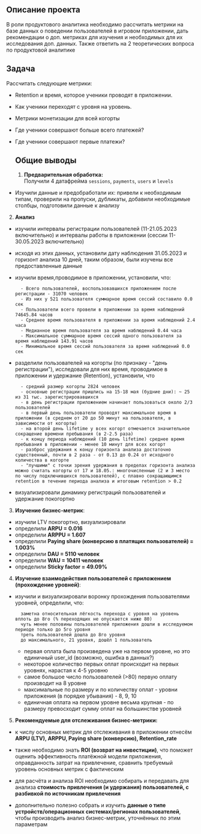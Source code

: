 ## Описание проекта
В роли продуктового аналитика необходимо рассчитать метрики на базе данных о поведении пользователей в игровом приложении, дать рекомендации о доп. метриках для изучения и необходимых для их исследования доп. данных.
Также ответить на 2 теоретических вопроса по продуктовой аналитике

## Задача
Рассчитать следующие метрики:

- Retention и время, которое ученики проводят в приложении.
- Как ученики переходят с уровня на уровень.
- Метрики монетизации для всей когорты
- Где ученики совершают больше всего платежей?
- Где ученики совершают первые платежи?

  ## Общие выводы

  1. **Предварительная обработка:**\
Получили 4 датафрейма `sessions`, `payments`, `users` и `levels`
- Изучили данные и предобработали их: привели к необходимым типам, проверили на пропуски, дубликаты, добавили необходимые столбцы, подготовили данные к анализу

2. **Анализ**
- изучили интервалы регистрации пользователей (11-21.05.2023 включительно) и интервалы работы в приложении (сессии 11-30.05.2023 включительно)
- исходя из этих данных, установили дату наблюдения 31.05.2023 и горизонт анализа 10 дней, таким образом, были изучены все предоставленные данные
- изучили время,проводимое в приложении, установили, что:

        - Всего пользователей, воспользовавшихся приложением после регистрации - 31070 человек
        - Из них у 521 пользователя суммарное время сессий составило 0.0 сек
        - Пользователи всего провели в приложении за время наблюдений 74645.84 часов
        - Среднее время пользователя в приложении за время наблюдений 2.4 часа
        - Медианное время пользователя за время наблюдений 0.44 часа
        - Максимальное суммарное время сессий одного пользователя за время наблюдений 143.91 часов
        - Минимальное время сессий пользователя за время наблюдений 0.0 сек
        
- разделили пользователей на когорты (по признаку - "день регистрации"), исследовали для них время, проводимое в приложении и удержание (Retention), установили, что 

        - средний размер когорты 2824 человек
        - основные регистрации пришлись на 15-18 мая (будние дни): ~ 25 из 31 тыс. зарегистрировавшихся
        - в день регистрации приложением начинает пользоваться около 2/3 пользователей
        - в первый день пользователи проводят максимальное время в приложении (в среднем от 20 до 50 минут на пользователя, в зависимости от когорты)
        - на второй день lifetime у всех когорт отмечается значительное сокращение времени пребывания (в 2-2.5 раза)
        - к концу периода наблюдений (10 день lifetime) среднее время пребывания в приложении - менее 10 минут для всех когорт
        - разброс удержания к концу горизонта анализа достаточно существенный, почти в 2 раза - от 0.13 до 0.24 от исходного количества в когорте
        - "лучшими" с точки зрения удержания в пределах горизонта анализа можно считать когорты от 17 и 18.05.: многочисленные (2 и 3 место по числу подключившихся пользователей), с плавно сокращающимся retention в течение периода анализа и итоговым retention > 0.2        
- визуализировали динамику регистраций пользователей и удержание покогортно

3. **Изучение бизнес-метрик**:
- изучили LTV покогортно, визуализировали
- определили **ARPU = 0.016**
- определили **ARPPU = 1.607**
- определили **Paying share (конверсию в платящих пользователей) = 1.003%**
- определили **DAU = 5110 человек**
- определили **WAU = 10411 человек**
- определили **Sticky factor = 49.09%**

4. **Изучение взаимодействия пользователей с приложением (прохождение уровней)**:
- изучили и визуализировали воронку прохождения пользователями уровней, определили, что:

        заметна относительная лёгкость перехода с уровня на уровень вплоть до 8го (% переходящих не опускается ниже 80)
        чуть менее половины пользователей приложения дошли в исследуемом периоде только до 5го уровня
        треть пользователей дошла до 8го уровня
        до максимального, 21 уровня, дошёл 1 пользователь
        
    - первая оплата была произведена уже на первом уровне, но это единичный user_id (возможно, ошибка в данных?)
    - некоторое количество первых оплат происходит на первых уровнях, нарастая к 4-5 уровню
    - самое большое число пользователей (>80) первую оплату производит на 8 уровне
    - максимальные по размеру и по количеству оплат - уровни приложения (в порядке убывания) - 8, 9, 10
    - единичная оплата на первом уровне весьма крупная - по размеру превосходит сумму оплат на большинстве уровней
    
5. **Рекомендуемые для отслеживания бизнес-метрики:**
- к числу основных метрик для отслеживания в приложении отнесём **ARPU (LTV), ARPPU, Paying share (конверсию), Retention_rate**

- также необходимо знать **ROI (возврат на инвестиции)**, что поможет оценить эффективность платёжной модели приложения, оправданность затрат на привлечение, сравнить требуемый уровень основных метрик с фактическим
- для расчёта и анализа ROI необходимо собирать и передавать для анализа **стоимость привлечения (и удержания) пользователей, с разбивкой по источникам привлечения**

- дополнительно полезно собрать и изучить **данные о типе устройств/операционных системах/регионах пользователей**, чтобы производить анализ бизнес-метрик, уточнённых по этим параметрам
